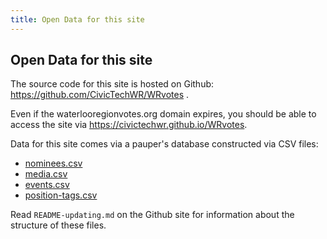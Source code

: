 ```yaml
---
title: Open Data for this site
---
```


## Open Data for this site

The source code for this site is hosted on Github:
<https://github.com/CivicTechWR/WRvotes> . 

Even if the waterlooregionvotes.org domain expires, you should be able
to access the site via <https://civictechwr.github.io/WRvotes>.

Data for this site comes via a pauper's database constructed via CSV
files: 

- [nominees.csv](https://github.com/CivicTechWR/WRvotes/blob/master/docs/_data/sync/nominees.csv)
- [media.csv](https://github.com/CivicTechWR/WRvotes/blob/master/docs/_data/sync/media.csv)
- [events.csv](https://github.com/CivicTechWR/WRvotes/blob/master/docs/_data/sync/events.csv)
- [position-tags.csv](https://github.com/CivicTechWR/WRvotes/blob/master/docs/_data/internal/position-tags.csv)

Read `README-updating.md` on the Github site for information about the
structure of these files. 
